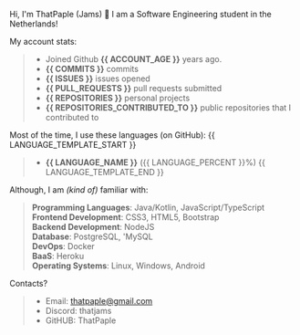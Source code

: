 Hi, I'm ThatPaple (Jams) 👋
I am a Software Engineering student in the Netherlands!


My account stats:
>   - Joined Github **{{ ACCOUNT_AGE }}** years ago.
>   - **{{ COMMITS }}** commits
>   - **{{ ISSUES }}** issues opened
>   - **{{ PULL_REQUESTS }}** pull requests submitted
>   - **{{ REPOSITORIES }}** personal projects
>   - **{{ REPOSITORIES_CONTRIBUTED_TO }}** public repositories that I contributed to


Most of the time, I use these languages (on GitHub):
{{ LANGUAGE_TEMPLATE_START }}
>    - **{{ LANGUAGE_NAME }}** ({{ LANGUAGE_PERCENT }}%)
{{ LANGUAGE_TEMPLATE_END }}

Although, I am _(kind of)_ familiar with:
>    **Programming Languages**: Java/Kotlin, JavaScript/TypeScript   
>    **Frontend Development**: CSS3, HTML5,  Bootstrap   
>    **Backend Development**: NodeJS   
>    **Database**: PostgreSQL, 'MySQL   
>    **DevOps**: Docker   
>    **BaaS**: Heroku   
>    **Operating Systems**: Linux, Windows, Android

Contacts?
> - Email: thatpaple@gmail.com
> - Discord: thatjams
> - GitHUB: ThatPaple
